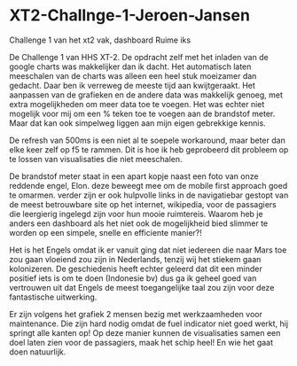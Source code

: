 # XT2-Challnge-1-Jeroen-Jansen
Challenge 1 van het xt2 vak, dashboard Ruime iks

De Challenge 1 van HHS XT-2. 
De opdracht zelf met het inladen van de google charts was makkelijker dan ik dacht. Het automatisch laten meeschalen van de charts
was alleen een heel stuk moeizamer dan gedacht. Daar ben ik verreweg de meeste tijd aan kwijtgeraakt. Het aanpassen van de grafieken en de
andere data was makkelijk genoeg, met extra mogelijkheden om meer data toe te voegen. Het was echter niet mogelijk voor mij om een % teken toe te voegen 
aan de brandstof meter. Maar dat kan ook simpelweg liggen aan mijn eigen gebrekkige kennis.

De refresh van 500ms is een niet al te soepele workaround, maar beter dan elke keer zelf op f5 te rammen. Dit is hoe ik heb geprobeerd dit probleem
op te lossen van visualisaties die niet meeschalen.

De brandstof meter staat in een apart kopje naast een foto van onze reddende engel, Elon. deze beweegt mee om de mobile first approach goed te omarmen.
verder zijn er ook hulpvolle links in de navigatiebar gestopt van de meest betrouwbare site op het internet, wikipedia, voor de passagiers
die leergierig ingelegd zijn voor hun mooie ruimtereis. Waarom heb je anders een dashboard als het niet ook de mogelijkheid bied slimmer te worden
op een simpele, snelle en efficiente manier?!

Het is het Engels omdat ik er vanuit ging dat niet iedereen die naar Mars toe zou gaan vloeiend zou zijn in Nederlands, tenzij wij het stiekem
gaan kolonizeren. De geschiedenis heeft echter geleerd dat dit een minder positief iets is om te doen (Indonesie bv) dus ga ik geheel goed van vertrouwen
uit dat Engels de meest toegangelijke taal zou zijn voor deze fantastische uitwerking.

Er zijn volgens het grafiek 2 mensen bezig met werkzaamheden voor maintenance. Die zijn hard nodig omdat de fuel indicator niet goed werkt, hij springt 
alle kanten op! Op deze manier kunnen de visualisaties samen een doel laten zien voor de passagiers, maak het schip heel! En wie het gaat doen natuurlijk.
